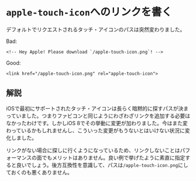 # `apple-touch-icon`へのリンクを書く

デフォルトでリクエストされるタッチ・アイコンのパスは突然変わりました。

Bad:

    <!-- Hey Apple! Please download `/apple-touch-icon.png`! -->

Good:

    <link href="/apple-touch-icon.png" rel="apple-touch-icon">


## 解説

iOSで最初にサポートされたタッチ・アイコンは長らく暗黙的に探すパスが決まっていました。つまりファビコンと同じようにわざわざリンクを追加する必要はなかったわけです。しかしiOS 8でその挙動に変更が加わりました。今はまた変わっているかもしれませんし、こういった変更がもうないとはいけない状況に変化しました。

リンクがない場合に探しに行くようになっているため、リンクしないことはパフォーマンスの面でもメリットはありません。良い例で挙げたように素直に指定すると良いでしょう。後方互換性を意識して、パスは`/apple-touch-icon.png`にしておくのも悪くありません。
